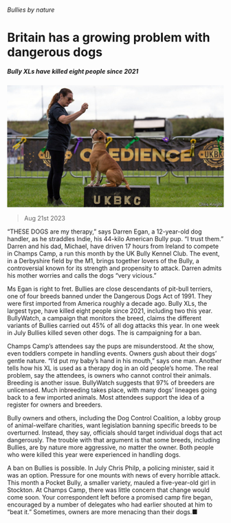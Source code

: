 ###### Bullies by nature

# Britain has a growing problem with dangerous dogs 

##### Bully XLs have killed eight people since 2021 

![image](images/20230826_BRP501.jpg) 

> Aug 21st 2023 

“THESE DOGS are my therapy,” says Darren Egan, a 12-year-old dog handler, as he straddles Indie, his 44-kilo American Bully pup. “I trust them.” Darren and his dad, Michael, have driven 17 hours from Ireland to compete in Champs Camp, a  run this month by the UK Bully Kennel Club. The event, in a Derbyshire field by the M1, brings together lovers of the Bully, a controversial  known for its strength and propensity to attack. Darren admits his mother worries and calls the dogs “very vicious.” 

Ms Egan is right to fret. Bullies are close descendants of pit-bull terriers, one of four breeds banned under the Dangerous Dogs Act of 1991. They were first imported from America roughly a decade ago. Bully XLs, the largest type, have killed eight people since 2021, including two this year. BullyWatch, a campaign that monitors the breed, claims the different variants of Bullies carried out 45% of all dog attacks this year. In one week in July Bullies killed seven other dogs. The  is campaigning for a ban. 

Champs Camp’s attendees say the pups are misunderstood. At the show, even toddlers compete in handling events. Owners gush about their dogs’ gentle nature. “I’d put my baby’s hand in his mouth,” says one man. Another tells how his XL is used as a therapy dog in an old people’s home. The real problem, say the attendees, is owners who cannot control their animals. Breeding is another issue. BullyWatch suggests that 97% of breeders are unlicensed. Much inbreeding takes place, with many dogs’ lineages going back to a few imported animals. Most attendees support the idea of a register for owners and breeders. 

Bully owners and others, including the Dog Control Coalition, a lobby group of animal-welfare charities, want legislation banning specific breeds to be overturned. Instead, they say, officials should target individual dogs that act dangerously. The trouble with that argument is that some breeds, including Bullies, are by nature more aggressive, no matter the owner. Both people who were killed this year were experienced in handling dogs. 

A ban on Bullies is possible. In July Chris Philp, a policing minister, said it was an option. Pressure for one mounts with news of every horrible attack. This month a Pocket Bully, a smaller variety, mauled a five-year-old girl in Stockton. At Champs Camp, there was little concern that change would come soon. Your correspondent left before a promised camp fire began, encouraged by a number of delegates who had earlier shouted at him to “beat it.” Sometimes, owners are more menacing than their dogs.■


